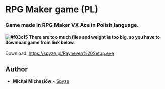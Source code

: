 # RPG Maker game (PL)

### Game made in RPG Maker VX Ace in Polish language.
#### ![#f03c15](https://placehold.it/15/f03c15/000000?text=+) There are too much files and weight is too big, so you have to download game from link below.

Download: https://spyze.pl/Rayneven%20Setup.exe

## Author
* **Michał Michasiów** - [Spyze](https://spyze.pl)
